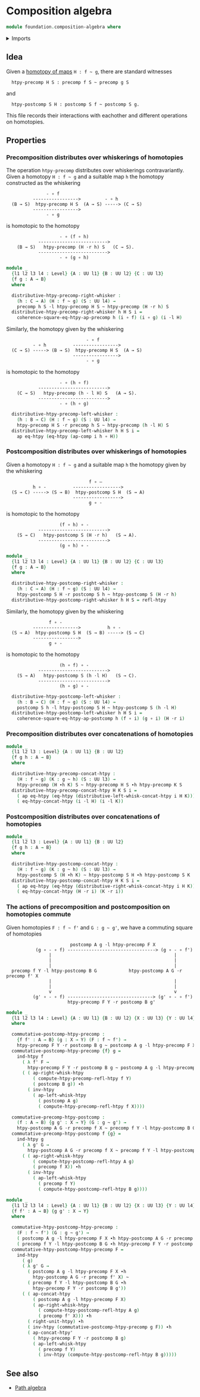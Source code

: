 # Composition algebra

```agda
module foundation.composition-algebra where
```

<details><summary>Imports</summary>

```agda
open import foundation.action-on-identifications-functions
open import foundation.function-extensionality
open import foundation.function-types
open import foundation.homotopy-induction
open import foundation.identity-types
open import foundation.postcomposition-functions
open import foundation.precomposition-functions
open import foundation.universe-levels

open import foundation-core.commuting-squares-of-maps
open import foundation-core.commuting-triangles-of-maps
open import foundation-core.homotopies
open import foundation-core.whiskering-homotopies
```

</details>

## Idea

Given a [homotopy of maps](foundation-core.homotopies.md) `H : f ~ g`, there are
standard witnesses

```text
  htpy-precomp H S : precomp f S ~ precomp g S
```

and

```text
  htpy-postcomp S H : postcomp S f ~ postcomp S g.
```

This file records their interactions with eachother and different operations on
homotopies.

## Properties

### Precomposition distributes over whiskerings of homotopies

The operation `htpy-precomp` distributes over whiskerings contravariantly. Given
a homotopy `H : f ~ g` and a suitable map `h` the homotopy constructed as the
whiskering

```text
               - ∘ f
          ----------------->         - ∘ h
  (B → S)  htpy-precomp H S  (A → S) -----> (C → S)
          ----------------->
               - ∘ g
```

is homotopic to the homotopy

```text
                    - ∘ (f ∘ h)
            -------------------------->
    (B → S)   htpy-precomp (H ·r h) S   (C → S).
            -------------------------->
                    - ∘ (g ∘ h)
```

```agda
module _
  {l1 l2 l3 l4 : Level} {A : UU l1} {B : UU l2} {C : UU l3}
  {f g : A → B}
  where

  distributive-htpy-precomp-right-whisker :
    (h : C → A) (H : f ~ g) (S : UU l4) →
    precomp h S ·l htpy-precomp H S ~ htpy-precomp (H ·r h) S
  distributive-htpy-precomp-right-whisker h H S i =
    coherence-square-eq-htpy-ap-precomp h (i ∘ f) (i ∘ g) (i ·l H)
```

Similarly, the homotopy given by the whiskering

```text
                              - ∘ f
          - ∘ h          ----------------->
  (C → S) -----> (B → S)  htpy-precomp H S  (A → S)
                         ----------------->
                              - ∘ g
```

is homotopic to the homotopy

```text
                    - ∘ (h ∘ f)
            -------------------------->
    (C → S)   htpy-precomp (h · l H) S   (A → S).
            -------------------------->
                    - ∘ (h ∘ g)
```

```agda
  distributive-htpy-precomp-left-whisker :
    (h : B → C) (H : f ~ g) (S : UU l4) →
    htpy-precomp H S ·r precomp h S ~ htpy-precomp (h ·l H) S
  distributive-htpy-precomp-left-whisker h H S i =
    ap eq-htpy (eq-htpy (ap-comp i h ∘ H))
```

### Postcomposition distributes over whiskerings of homotopies

Given a homotopy `H : f ~ g` and a suitable map `h` the homotopy given by the
whiskering

```text
                               f ∘ –
          h ∘ -          ------------------>
  (S → C) -----> (S → B)  htpy-postcomp S H  (S → A)
                         ------------------>
                               g ∘ -
```

is homotopic to the homotopy

```text
                    (f ∘ h) ∘ -
            -------------------------->
    (S → C)   htpy-postcomp S (H ·r h)   (S → A).
            -------------------------->
                    (g ∘ h) ∘ -
```

```agda
module _
  {l1 l2 l3 l4 : Level} {A : UU l1} {B : UU l2} {C : UU l3}
  {f g : A → B}
  where

  distributive-htpy-postcomp-right-whisker :
    (h : C → A) (H : f ~ g) (S : UU l4) →
    htpy-postcomp S H ·r postcomp S h ~ htpy-postcomp S (H ·r h)
  distributive-htpy-postcomp-right-whisker h H S = refl-htpy
```

Similarly, the homotopy given by the whiskering

```text
                f ∘ -
          ----------------->          h ∘ -
  (S → A)  htpy-postcomp S H  (S → B) -----> (S → C)
          ----------------->
                g ∘ -
```

is homotopic to the homotopy

```text
                    (h ∘ f) ∘ -
            -------------------------->
    (S → A)   htpy-postcomp S (h ·l H)   (S → C).
            -------------------------->
                    (h ∘ g) ∘ -
```

```agda
  distributive-htpy-postcomp-left-whisker :
    (h : B → C) (H : f ~ g) (S : UU l4) →
    postcomp S h ·l htpy-postcomp S H ~ htpy-postcomp S (h ·l H)
  distributive-htpy-postcomp-left-whisker h H S i =
    coherence-square-eq-htpy-ap-postcomp h (f ∘ i) (g ∘ i) (H ·r i)
```

### Precomposition distributes over concatenations of homotopies

```agda
module _
  {l1 l2 l3 : Level} {A : UU l1} {B : UU l2}
  {f g h : A → B}
  where

  distributive-htpy-precomp-concat-htpy :
    (H : f ~ g) (K : g ~ h) (S : UU l3) →
    htpy-precomp (H ∙h K) S ~ htpy-precomp H S ∙h htpy-precomp K S
  distributive-htpy-precomp-concat-htpy H K S i =
    ( ap eq-htpy (eq-htpy (distributive-left-whisk-concat-htpy i H K))) ∙
    ( eq-htpy-concat-htpy (i ·l H) (i ·l K))
```

### Postcomposition distributes over concatenations of homotopies

```agda
module _
  {l1 l2 l3 : Level} {A : UU l1} {B : UU l2}
  {f g h : A → B}
  where

  distributive-htpy-postcomp-concat-htpy :
    (H : f ~ g) (K : g ~ h) (S : UU l3) →
    htpy-postcomp S (H ∙h K) ~ htpy-postcomp S H ∙h htpy-postcomp S K
  distributive-htpy-postcomp-concat-htpy H K S i =
    ( ap eq-htpy (eq-htpy (distributive-right-whisk-concat-htpy i H K))) ∙
    ( eq-htpy-concat-htpy (H ·r i) (K ·r i))
```

### The actions of precomposition and postcomposition on homotopies commute

Given homotopies `F : f ~ f'` and `G : g ~ g'`, we have a commuting square of
homotopies

```text
                        postcomp A g ·l htpy-precomp F X
           (g ∘ - ∘ f) ---------------------------------> (g ∘ - ∘ f')
                |                                              |
                |                                              |
                |                                              |
  precomp f Y ·l htpy-postcomp B G            htpy-postcomp A G ·r precomp f' X
                |                                              |
                |                                              |
                v                                              v
          (g' ∘ - ∘ f) --------------------------------> (g' ∘ - ∘ f')
                       htpy-precomp F Y ·r postcomp B g'
```

```agda
module _
  {l1 l2 l3 l4 : Level} {A : UU l1} {B : UU l2} {X : UU l3} {Y : UU l4}
  where

  commutative-postcomp-htpy-precomp :
    {f f' : A → B} (g : X → Y) (F : f ~ f') →
    htpy-precomp F Y ·r postcomp B g ~ postcomp A g ·l htpy-precomp F X
  commutative-postcomp-htpy-precomp {f} g =
    ind-htpy f
      ( λ f' F →
        htpy-precomp F Y ·r postcomp B g ~ postcomp A g ·l htpy-precomp F X)
      ( ( ap-right-whisk-htpy
          ( compute-htpy-precomp-refl-htpy f Y)
          ( postcomp B g)) ∙h
        ( inv-htpy
          ( ap-left-whisk-htpy
            ( postcomp A g)
            ( compute-htpy-precomp-refl-htpy f X))))

  commutative-precomp-htpy-postcomp :
    (f : A → B) {g g' : X → Y} (G : g ~ g') →
    htpy-postcomp A G ·r precomp f X ~ precomp f Y ·l htpy-postcomp B G
  commutative-precomp-htpy-postcomp f {g} =
    ind-htpy g
      ( λ g' G →
        htpy-postcomp A G ·r precomp f X ~ precomp f Y ·l htpy-postcomp B G)
      ( ( ap-right-whisk-htpy
          ( compute-htpy-postcomp-refl-htpy A g)
          ( precomp f X)) ∙h
        ( inv-htpy
          ( ap-left-whisk-htpy
            ( precomp f Y)
            ( compute-htpy-postcomp-refl-htpy B g))))

module _
  {l1 l2 l3 l4 : Level} {A : UU l1} {B : UU l2} {X : UU l3} {Y : UU l4}
  {f f' : A → B} {g g' : X → Y}
  where

  commutative-htpy-postcomp-htpy-precomp :
    (F : f ~ f') (G : g ~ g') →
    ( postcomp A g ·l htpy-precomp F X ∙h htpy-postcomp A G ·r precomp f' X) ~
    ( precomp f Y ·l htpy-postcomp B G ∙h htpy-precomp F Y ·r postcomp B g')
  commutative-htpy-postcomp-htpy-precomp F =
    ind-htpy
      ( g)
      ( λ g' G →
        ( postcomp A g ·l htpy-precomp F X ∙h
          htpy-postcomp A G ·r precomp f' X) ~
        ( precomp f Y ·l htpy-postcomp B G ∙h
          htpy-precomp F Y ·r postcomp B g'))
      ( ( ap-concat-htpy
          ( postcomp A g ·l htpy-precomp F X)
          ( ap-right-whisk-htpy
            ( compute-htpy-postcomp-refl-htpy A g)
            ( precomp f' X))) ∙h
        ( right-unit-htpy) ∙h
        ( inv-htpy (commutative-postcomp-htpy-precomp g F)) ∙h
        ( ap-concat-htpy'
          ( htpy-precomp F Y ·r postcomp B g)
          ( ap-left-whisk-htpy
            ( precomp f Y)
            ( inv-htpy (compute-htpy-postcomp-refl-htpy B g)))))
```

## See also

- [Path algebra](foundation.path-algebra.md)
